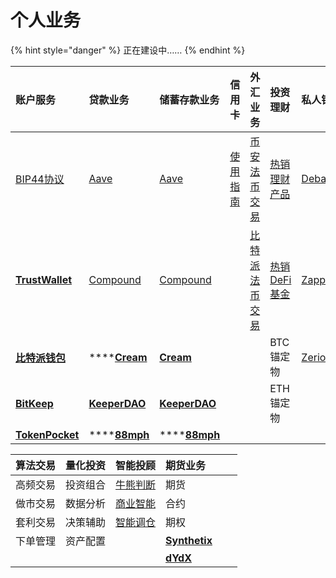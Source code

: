 # 个人业务

{% hint style="danger" %}
正在建设中……
{% endhint %}

| 账户服务 | 贷款业务 | 储蓄存款业务 | 信用卡 | 外汇业务 | 投资理财 | 私人银行 | 金融市场 |
| :--- | :--- | :--- | :--- | :--- | :--- | :--- | :--- |
| [BIP44协议](https://learnblockchain.cn/2018/09/28/hdwallet/) | [Aave](https://app.aave.com/) | [Aave](https://app.aave.com/) | [使用指南](https://www.bfm-unity.com/qian-xian/management-cockpit-operation/zhe-die) | [币安法币交易](https://www.bfm-unity.com/qian-xian/command-room-discovery#chuan-tong-qu-kuai-lian) | [热销理财产品](https://www.bfm-unity.com/qian-xian/command-room-discovery/command-room-eth#defi) | [Debank](https://debank.com/swap) | [市场时钟](https://www.bfm-unity.com/qian-xian/management-cockpit-operation/ling-hang-duo-lei-da) |
| [**TrustWallet**](https://trustwallet.com/) | [Compound](https://app.compound.finance/) | [Compound](https://app.compound.finance/) |  | [比特派法币交易](https://www.bfm-unity.com/qian-xian/command-room-discovery#chuan-tong-qu-kuai-lian) | [热销DeFi基金](https://www.bfm-unity.com/qian-xian/command-room-discovery/command-room-eth#defi) | [Zapper.fi](https://zapper.fi/) | [币优](https://www.biyou.tech/) |
| [**比特派钱包**](https://bitpie.com/) | \*\*\*\*[**Cream**](https://app.cream.finance/) | [**Cream**](https://app.cream.finance/) |  |  | BTC锚定物 | [Zerion](https://app.zerion.io/exchange) | [派网](https://www.pionex.cc/zh-CN/sign/ref/NxwM4W0S) |
| [**BitKeep**](https://bitkeep.org/) | [**KeeperDAO**](https://app.keeperdao.com/) | [**KeeperDAO**](https://app.keeperdao.com/) |  |  | ETH锚定物 |  |  |
| [**TokenPocket**](https://www.tokenpocket.pro/) | \*\*\*\*[**88mph**](https://88mph.app/) | \*\*\*\*[**88mph**](https://88mph.app/) |  |  |  |  |  |

| 算法交易 | 量化投资 | 智能投顾 | 期货业务 |  |  |
| :--- | :--- | :--- | :--- | :--- | :--- |
| 高频交易 | 投资组合 | [牛熊判断](https://www.bfm-unity.com/qian-xian/management-cockpit-operation/ling-hang-duo-lei-da) | 期货 |  |  |
| 做市交易 | 数据分析 | [商业智能](https://www.bfm-unity.com/qian-xian/research-institute-development/xiao-bai-xue-cheng/power-bi-jiao-cheng) | 合约 |  |  |
| 套利交易 | 决策辅助 | [智能调仓](https://www.bfm-unity.com/qian-xian/management-cockpit-operation/ling-hang-duo-lei-da) | 期权 |  |  |
| 下单管理 | 资产配置 |  | [**Synthetix**](https://synthetix.io/) |  |  |
|  |  |  | [**dYdX**](https://dydx.exchange/) |  |  |

